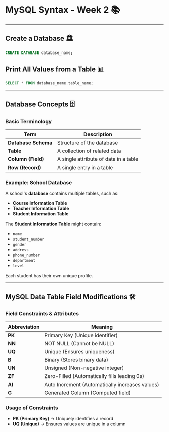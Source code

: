 # **MySQL Syntax - Week 2** 📚

---

## **Create a Database** 🏛️

```sql
CREATE DATABASE database_name;
```

## **Print All Values from a Table** 📊

```sql
SELECT * FROM database_name.table_name;
```

---

## **Database Concepts** 🗄️

### **Basic Terminology**

| **Term**            | **Description**                       |
| ------------------- | ------------------------------------- |
| **Database Schema** | Structure of the database             |
| **Table**           | A collection of related data          |
| **Column (Field)**  | A single attribute of data in a table |
| **Row (Record)**    | A single entry in a table             |

### **Example: School Database**

A school's **database** contains multiple tables, such as:

- **Course Information Table**
- **Teacher Information Table**
- **Student Information Table**

The **Student Information Table** might contain:

- `name`
- `student_number`
- `gender`
- `address`
- `phone_number`
- `department`
- `level`

Each student has their own unique profile.

---

## **MySQL Data Table Field Modifications** 🛠️

### **Field Constraints & Attributes**

| **Abbreviation** | **Meaning**                                     |
| ---------------- | ----------------------------------------------- |
| **PK**           | Primary Key (Unique identifier)                 |
| **NN**           | NOT NULL (Cannot be NULL)                       |
| **UQ**           | Unique (Ensures uniqueness)                     |
| **B**            | Binary (Stores binary data)                     |
| **UN**           | Unsigned (Non-negative integer)                 |
| **ZF**           | Zero-Filled (Automatically fills leading 0s)    |
| **AI**           | Auto Increment (Automatically increases values) |
| **G**            | Generated Column (Computed field)               |

### **Usage of Constraints**

- **PK (Primary Key)** → Uniquely identifies a record
- **UQ (Unique)** → Ensures values are unique in a column
